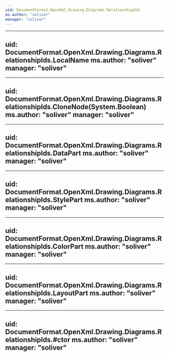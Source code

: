 ```yaml
---
uid: DocumentFormat.OpenXml.Drawing.Diagrams.RelationshipIds
ms.author: "soliver"
manager: "soliver"
---
```


---
uid: DocumentFormat.OpenXml.Drawing.Diagrams.RelationshipIds.LocalName
ms.author: "soliver"
manager: "soliver"
---

---
uid: DocumentFormat.OpenXml.Drawing.Diagrams.RelationshipIds.CloneNode(System.Boolean)
ms.author: "soliver"
manager: "soliver"
---

---
uid: DocumentFormat.OpenXml.Drawing.Diagrams.RelationshipIds.DataPart
ms.author: "soliver"
manager: "soliver"
---

---
uid: DocumentFormat.OpenXml.Drawing.Diagrams.RelationshipIds.StylePart
ms.author: "soliver"
manager: "soliver"
---

---
uid: DocumentFormat.OpenXml.Drawing.Diagrams.RelationshipIds.ColorPart
ms.author: "soliver"
manager: "soliver"
---

---
uid: DocumentFormat.OpenXml.Drawing.Diagrams.RelationshipIds.LayoutPart
ms.author: "soliver"
manager: "soliver"
---

---
uid: DocumentFormat.OpenXml.Drawing.Diagrams.RelationshipIds.#ctor
ms.author: "soliver"
manager: "soliver"
---
